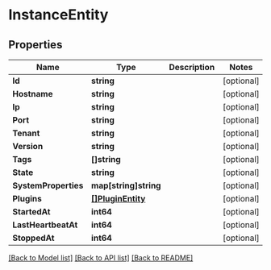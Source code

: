 # InstanceEntity

## Properties

Name | Type | Description | Notes
------------ | ------------- | ------------- | -------------
**Id** | **string** |  | [optional] 
**Hostname** | **string** |  | [optional] 
**Ip** | **string** |  | [optional] 
**Port** | **string** |  | [optional] 
**Tenant** | **string** |  | [optional] 
**Version** | **string** |  | [optional] 
**Tags** | **[]string** |  | [optional] 
**State** | **string** |  | [optional] 
**SystemProperties** | **map[string]string** |  | [optional] 
**Plugins** | [**[]PluginEntity**](PluginEntity.md) |  | [optional] 
**StartedAt** | **int64** |  | [optional] 
**LastHeartbeatAt** | **int64** |  | [optional] 
**StoppedAt** | **int64** |  | [optional] 

[[Back to Model list]](../README.md#documentation-for-models) [[Back to API list]](../README.md#documentation-for-api-endpoints) [[Back to README]](../README.md)


